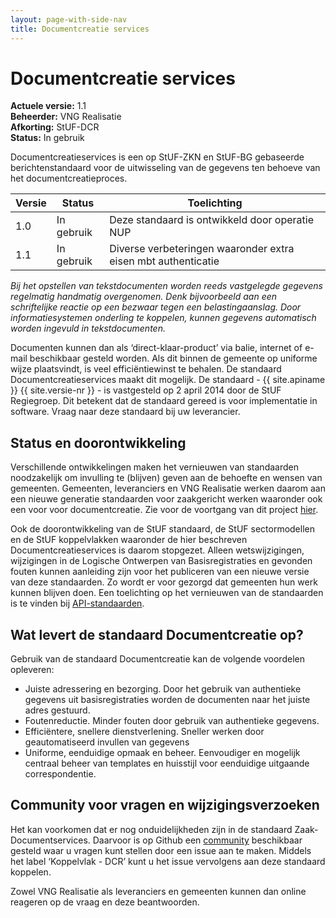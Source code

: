 ```yaml
---
layout: page-with-side-nav
title: Documentcreatie services
---
```

# Documentcreatie services

**Actuele versie:** 1.1<br/>
**Beheerder:**  VNG Realisatie<br/>
**Afkorting:**  StUF-DCR<br/>
**Status:** In gebruik

Documentcreatieservices is een op StUF-ZKN en StUF-BG gebaseerde berichtenstandaard voor de uitwisseling van de gegevens ten behoeve van het documentcreatieproces.

| Versie | Status | Toelichting |
| --- | --- | --- |
| 1.0 | In gebruik | Deze standaard is ontwikkeld door operatie NUP |
| 1.1 | In gebruik | Diverse verbeteringen waaronder extra eisen mbt authenticatie |


_Bij het opstellen van tekstdocumenten worden reeds vastgelegde gegevens regelmatig handmatig overgenomen. Denk bijvoorbeeld aan een schriftelijke reactie op een bezwaar tegen een belastingaanslag. Door informatiesystemen onderling te koppelen, kunnen gegevens automatisch worden ingevuld in tekstdocumenten._

Documenten kunnen dan als ‘direct-klaar-product’ via balie, internet of e-mail beschikbaar gesteld worden. Als dit binnen de gemeente op uniforme wijze plaatsvindt, is veel efficiëntiewinst te behalen. De standaard Documentcreatieservices maakt dit mogelijk. De standaard - {{ site.apiname }} {{ site.versie-nr }} - is vastgesteld op 2 april 2014 door de StUF Regiegroep. Dit betekent dat de standaard gereed is voor implementatie in software. Vraag naar deze standaard bij uw leverancier. 

## Status en doorontwikkeling
Verschillende ontwikkelingen maken het vernieuwen van standaarden noodzakelijk 
om invulling te (blijven) geven aan de behoefte en wensen van gemeenten. 
Gemeenten, leveranciers en VNG Realisatie werken daarom aan een nieuwe
generatie standaarden voor zaakgericht werken waaronder ook een voor voor documentcreatie. Zie voor de voortgang van
dit project [hier](https://vng-realisatie.github.io/gemma-zaken/). 

Ook de doorontwikkeling van de StUF standaard, de StUF sectormodellen en de StUF 
koppelvlakken waaronder de hier beschreven Documentcreatieservices is daarom 
stopgezet. Alleen wetswijzigingen, wijzigingen in de Logische Ontwerpen van 
Basisregistraties en gevonden fouten kunnen aanleiding zijn voor het publiceren 
van een nieuwe versie van deze standaarden. Zo wordt er voor gezorgd dat gemeenten 
hun werk kunnen blijven doen. Een toelichting op het vernieuwen van de standaarden 
is te vinden bij [API-standaarden](https://vng-realisatie.github.io/Standaarden/API-standaarden).

## Wat levert de standaard Documentcreatie op?

Gebruik van de standaard Documentcreatie kan de volgende voordelen opleveren:

* Juiste adressering en bezorging. Door het gebruik van authentieke gegevens uit basisregistraties worden de documenten naar het juiste adres gestuurd.
* Foutenreductie. Minder fouten door gebruik van authentieke gegevens.
* Efficiëntere, snellere dienstverlening. Sneller werken door geautomatiseerd invullen van gegevens 
* Uniforme, eenduidige opmaak en beheer. Eenvoudiger en mogelijk centraal beheer van templates en huisstijl voor eenduidige uitgaande correspondentie.

## Community voor vragen en wijzigingsverzoeken

Het kan voorkomen dat er nog onduidelijkheden zijn in de
standaard Zaak- Documentservices. Daarvoor is op Github een
[community](https://github.com/VNG-Realisatie/StUF-Standaarden/labels/Koppelvlak%20-%20DCR)
beschikbaar gesteld waar u vragen kunt stellen door een issue aan te
maken. Middels het label ‘Koppelvlak - DCR’ kunt u het issue
vervolgens aan deze standaard koppelen.

Zowel VNG Realisatie als leveranciers en gemeenten kunnen dan online
reageren op de vraag en deze beantwoorden.
